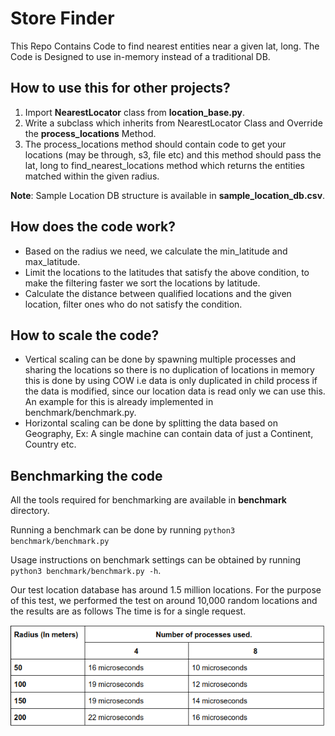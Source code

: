# Store Finder
This Repo Contains Code to find nearest entities near a given lat, long.
The Code is Designed to use in-memory instead of a traditional DB.

## How to use this for other projects?
1. Import **NearestLocator** class from **location_base.py**.
1. Write a subclass which inherits from NearestLocator Class and Override the **process_locations** Method.
1. The process_locations method should contain code to get your locations (may be through, s3, file etc) and this method should pass the lat, long to find_nearest_locations method which returns the entities matched within the given radius.

**Note**: Sample Location DB structure is available in **sample_location_db.csv**.

## How does the code work?
* Based on the radius we need, we calculate the min_latitude and max_latitude.
* Limit the locations to the latitudes that satisfy the above condition, to make the filtering faster we sort the locations by latitude.
* Calculate the distance between qualified locations and the given location, filter ones who do not satisfy the condition.

## How to scale the code?
* Vertical scaling can be done by spawning multiple processes and sharing the locations so there is no duplication of locations in memory this is done by using COW i.e data is only duplicated in child process if the data is modified, since our location data is read only we can use this. An example for this is already implemented in benchmark/benchmark.py.
* Horizontal scaling can be done by splitting the data based on Geography, Ex: A single machine can contain data of just a Continent, Country etc.

## Benchmarking the code
All the tools required for benchmarking are available in **benchmark** directory.

Running a benchmark can be done by running `python3  benchmark/benchmark.py`

Usage instructions on benchmark settings can be obtained by running `python3 benchmark/benchmark.py -h`.

Our test location database has around 1.5 million locations. For the purpose of this test, we performed the test on around 10,000 random locations and the results are as follows The time is for a single request.


![benchmark scores](benchmark/benchmark.png)
